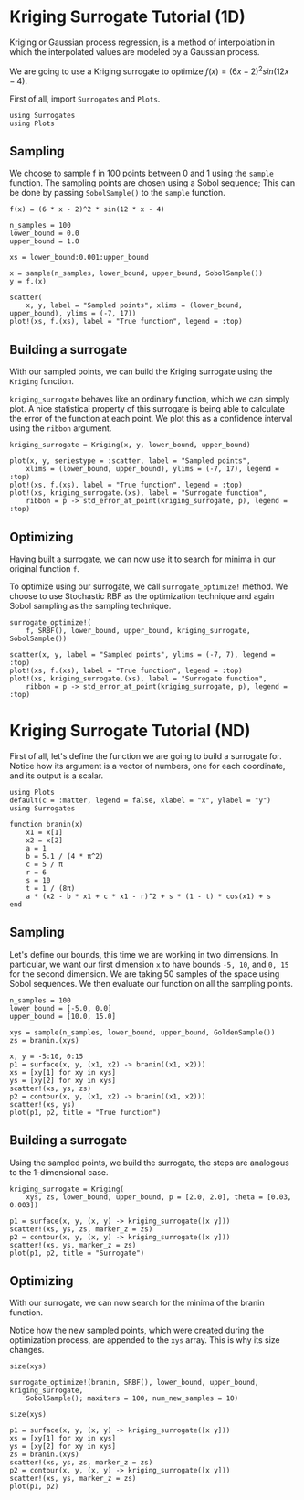 # Kriging Surrogate Tutorial (1D)

Kriging or Gaussian process regression, is a method of interpolation in which the interpolated values are modeled by a Gaussian process.

We are going to use a Kriging surrogate to optimize $f(x)=(6x-2)^2sin(12x-4)$.

First of all, import `Surrogates` and `Plots`.

```@example kriging_tutorial1d
using Surrogates
using Plots
```

## Sampling

We choose to sample f in 100 points between 0 and 1 using the `sample` function. The sampling points are chosen using a Sobol sequence; This can be done by passing `SobolSample()` to the `sample` function.

```@example kriging_tutorial1d
f(x) = (6 * x - 2)^2 * sin(12 * x - 4)

n_samples = 100
lower_bound = 0.0
upper_bound = 1.0

xs = lower_bound:0.001:upper_bound

x = sample(n_samples, lower_bound, upper_bound, SobolSample())
y = f.(x)

scatter(
    x, y, label = "Sampled points", xlims = (lower_bound, upper_bound), ylims = (-7, 17))
plot!(xs, f.(xs), label = "True function", legend = :top)
```

## Building a surrogate

With our sampled points, we can build the Kriging surrogate using the `Kriging` function.

`kriging_surrogate` behaves like an ordinary function, which we can simply plot. A nice statistical property of this surrogate is being able to calculate the error of the function at each point. We plot this as a confidence interval using the `ribbon` argument.

```@example kriging_tutorial1d
kriging_surrogate = Kriging(x, y, lower_bound, upper_bound)

plot(x, y, seriestype = :scatter, label = "Sampled points",
    xlims = (lower_bound, upper_bound), ylims = (-7, 17), legend = :top)
plot!(xs, f.(xs), label = "True function", legend = :top)
plot!(xs, kriging_surrogate.(xs), label = "Surrogate function",
    ribbon = p -> std_error_at_point(kriging_surrogate, p), legend = :top)
```

## Optimizing

Having built a surrogate, we can now use it to search for minima in our original function `f`.

To optimize using our surrogate, we call `surrogate_optimize!` method. We choose to use Stochastic RBF as the optimization technique and again Sobol sampling as the sampling technique.

```@example kriging_tutorial1d
surrogate_optimize!(
    f, SRBF(), lower_bound, upper_bound, kriging_surrogate, SobolSample())

scatter(x, y, label = "Sampled points", ylims = (-7, 7), legend = :top)
plot!(xs, f.(xs), label = "True function", legend = :top)
plot!(xs, kriging_surrogate.(xs), label = "Surrogate function",
    ribbon = p -> std_error_at_point(kriging_surrogate, p), legend = :top)
```

# Kriging Surrogate Tutorial (ND)

First of all, let's define the function we are going to build a surrogate for. Notice how its argument is a vector of numbers, one for each coordinate, and its output is a scalar.

```@example kriging_tutorialnd
using Plots
default(c = :matter, legend = false, xlabel = "x", ylabel = "y")
using Surrogates

function branin(x)
    x1 = x[1]
    x2 = x[2]
    a = 1
    b = 5.1 / (4 * π^2)
    c = 5 / π
    r = 6
    s = 10
    t = 1 / (8π)
    a * (x2 - b * x1 + c * x1 - r)^2 + s * (1 - t) * cos(x1) + s
end
```

## Sampling

Let's define our bounds, this time we are working in two dimensions. In particular, we want our first dimension `x` to have bounds `-5, 10`, and `0, 15` for the second dimension. We are taking 50 samples of the space using Sobol sequences. We then evaluate our function on all the sampling points.

```@example kriging_tutorialnd
n_samples = 100
lower_bound = [-5.0, 0.0]
upper_bound = [10.0, 15.0]

xys = sample(n_samples, lower_bound, upper_bound, GoldenSample())
zs = branin.(xys)
```

```@example kriging_tutorialnd
x, y = -5:10, 0:15
p1 = surface(x, y, (x1, x2) -> branin((x1, x2)))
xs = [xy[1] for xy in xys]
ys = [xy[2] for xy in xys]
scatter!(xs, ys, zs)
p2 = contour(x, y, (x1, x2) -> branin((x1, x2)))
scatter!(xs, ys)
plot(p1, p2, title = "True function")
```

## Building a surrogate

Using the sampled points, we build the surrogate, the steps are analogous to the 1-dimensional case.

```@example kriging_tutorialnd
kriging_surrogate = Kriging(
    xys, zs, lower_bound, upper_bound, p = [2.0, 2.0], theta = [0.03, 0.003])
```

```@example kriging_tutorialnd
p1 = surface(x, y, (x, y) -> kriging_surrogate([x y]))
scatter!(xs, ys, zs, marker_z = zs)
p2 = contour(x, y, (x, y) -> kriging_surrogate([x y]))
scatter!(xs, ys, marker_z = zs)
plot(p1, p2, title = "Surrogate")
```

## Optimizing

With our surrogate, we can now search for the minima of the branin function.

Notice how the new sampled points, which were created during the optimization process, are appended to the `xys` array.
This is why its size changes.

```@example kriging_tutorialnd
size(xys)
```

```@example kriging_tutorialnd
surrogate_optimize!(branin, SRBF(), lower_bound, upper_bound, kriging_surrogate,
    SobolSample(); maxiters = 100, num_new_samples = 10)
```

```@example kriging_tutorialnd
size(xys)
```

```@example kriging_tutorialnd
p1 = surface(x, y, (x, y) -> kriging_surrogate([x y]))
xs = [xy[1] for xy in xys]
ys = [xy[2] for xy in xys]
zs = branin.(xys)
scatter!(xs, ys, zs, marker_z = zs)
p2 = contour(x, y, (x, y) -> kriging_surrogate([x y]))
scatter!(xs, ys, marker_z = zs)
plot(p1, p2)
```
